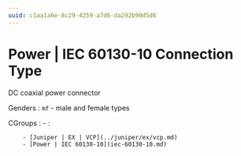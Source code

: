 ```yaml
---
uuid: c1aa1a6e-8c29-4259-a7d6-da292b90d5d6
---
```

# Power | IEC 60130-10 Connection Type

DC coaxial power connector

Genders
: `mf` - male and female types

CGroups
:   - :

        - [Juniper | EX | VCP](../juniper/ex/vcp.md)
        - [Power | IEC 60130-10](iec-60130-10.md)
